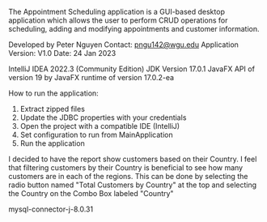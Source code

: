 The Appointment Scheduling application is a GUI-based desktop application which allows the user to perform CRUD operations for scheduling, adding and modifying appointments and customer information.


Developed by Peter Nguyen
Contact: pngu142@wgu.edu
Application Version: V1.0
Date: 24 Jan 2023


IntelliJ IDEA 2022.3 (Community Edition)
JDK Version 17.0.1
JavaFX API of version 19 by JavaFX runtime of version 17.0.2-ea

How to run the application:
1. Extract zipped files
2. Update the JDBC properties with your credentials
3. Open the project with a compatible IDE (IntelliJ)
4. Set configuration to run from MainApplication
5. Run the application


I decided to have the report show customers based on their Country. I feel that filtering customers by their Country is beneficial to see how many customers are in each of the regions. This can be done by selecting the radio button named "Total Customers by Country" at the top and selecting the Country on the Combo Box labeled "Country"

mysql-connector-j-8.0.31